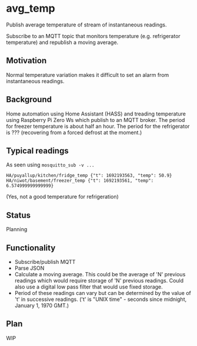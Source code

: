 # avg_temp

Publish average temperature of stream of instantaneous readings.

Subscribe to an MQTT topic that monitors temperature (e.g. refrigerator temperature) and republish a moving average.

## Motivation

Normal temperature variation makes it difficult to set an alarm from instantaneous readings. 

## Background

Home automation using Home Assistant (HASS) and treading temperature using Raspberry Pi Zero Ws which publish to an MQTT broker. The period for freezer temperature is about half an hour. The period for the refrigerator is ??? (recovering from a forced defrost at the moment.) 

## Typical readings

As seen using `mosquitto_sub -v ...`

```text
HA/puyallup/kitchen/fridge_temp {"t": 1692193563, "temp": 50.9}
HA/niwot/basement/freezer_temp {"t": 1692193561, "temp": 6.574999999999999}
```

(Yes, not a good temperature for refrigeration)

## Status

Planning

## Functionality

* Subscribe/publish MQTT
* Parse JSON
* Calculate a moving average. This could be the average of 'N' previous readings which would require storage of 'N' previous readings. Could also use a digital low pass filter that would use fixed storage.
* Period of these readings can vary but can be determined by the value of 't' in successive readings. ('t' is "UNIX time" - seconds since midnight, January 1, 1970 GMT.)

## Plan

WIP